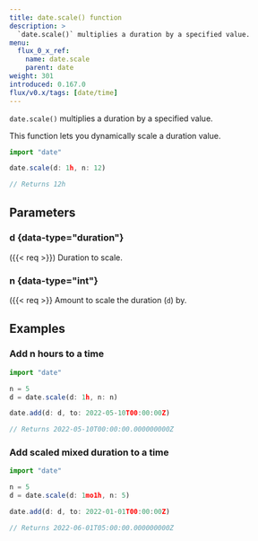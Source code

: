 ```yaml
---
title: date.scale() function
description: >
  `date.scale()` multiplies a duration by a specified value.
menu:
  flux_0_x_ref:
    name: date.scale
    parent: date
weight: 301
introduced: 0.167.0
flux/v0.x/tags: [date/time]
---
```


`date.scale()` multiplies a duration by a specified value.

This function lets you dynamically scale a duration value.

```js
import "date"

date.scale(d: 1h, n: 12)

// Returns 12h
```

## Parameters

### d {data-type="duration"}
({{< req >}}) Duration to scale.

### n {data-type="int"}
({{< req >}} Amount to scale the duration (`d`) by.

## Examples

### Add n hours to a time
```js
import "date"

n = 5
d = date.scale(d: 1h, n: n)

date.add(d: d, to: 2022-05-10T00:00:00Z)

// Returns 2022-05-10T00:00:00.000000000Z
```

### Add scaled mixed duration to a time

```js
import "date"

n = 5
d = date.scale(d: 1mo1h, n: 5)

date.add(d: d, to: 2022-01-01T00:00:00Z)

// Returns 2022-06-01T05:00:00.000000000Z
```
